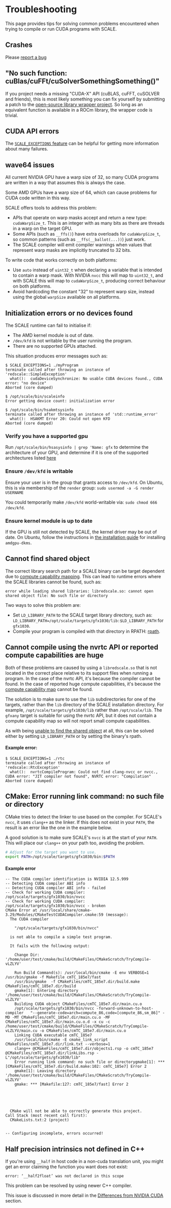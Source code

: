 # Troubleshooting

This page provides tips for solving common problems encountered when trying 
to compile or run CUDA programs with SCALE.

## Crashes

Please [report a bug](../contact/report-a-bug.md)

## "No such function: cuBlas/cuFFt/cuSolverSomethingSomething()"

If you project needs a missing "CUDA-X" API (cuBLAS, cuFFT, cuSOLVER and
friends), this is most likely something you can fix yourself by submitting a
patch to the [open-source library wrapper project](https://github.com/spectral-compute/scale-library-wrappers).
So long as an equivalent function is available in a ROCm library, the wrapper
code is trivial.

## CUDA API errors

The [`SCALE_EXCEPTIONS` feature](runtime-extensions.md#scale_exceptions1) can
be helpful for getting more information about many failures.

## wave64 issues

All current NVIDIA GPU have a warp size of 32, so many CUDA programs are 
written in a way that assumes this is always the case.

Some AMD GPUs have a warp size of 64, which can cause problems for CUDA code 
written in this way.

SCALE offers tools to address this problem:

- APIs that operate on warp masks accept and return a new type: 
  `cudaWarpSize_t`. This is an integer with as many bits as there are 
  threads in a warp on the target GPU.
- Some APIs (such as `__ffs()`) have extra overloads for `cudaWarpSize_t`, so
  common patterns (such as `__ffs(__ballot(...))`) just work.
- The SCALE compiler will emit compiler warnings when values that represent 
  warp masks are implicitly truncated to 32 bits.

To write code that works correctly on both platforms:

- Use `auto` instead of `uint32_t` when declaring a variable that is 
  intended to contain a warp mask. With NVIDIA `nvcc` this will map to
  `uint32_t`, and with SCALE this will map to `cudaWarpSize_t`, producing 
  correct behaviour on both platforms.
- Avoid hardcoding the constant "32" to represent warp size, instead using 
  the global `warpSize` available on all platforms.

## Initialization errors or no devices found

The SCALE runtime can fail to initialise if:

- The AMD kernel module is out of date.
- `/dev/kfd` is not writable by the user running the program.
- There are no supported GPUs attached.

This situation produces error messages such as:

```
$ SCALE_EXCEPTIONS=1 ./myProgram
terminate called after throwing an instance of 'redscale::SimpleException'
  what():  cudaDeviceSynchronize: No usable CUDA devices found., CUDA error: "no device"
Aborted (core dumped)
```

```
$ /opt/scale/bin/scaleinfo
Error getting device count: initialization error
```

```
$ /opt/scale/bin/hsakmtsysinfo
terminate called after throwing an instance of 'std::runtime_error'
  what():  HSAKMT Error 20: Could not open KFD
Aborted (core dumped)
```

### Verify you have a supported gpu

Run `/opt/scale/bin/hsasysinfo | grep 'Name: gfx` to determine the 
architecture of your GPU, and determine if it is one of the supported 
architectures listed [here](../README.md#which-gpus-are-supported)

### Ensure `/dev/kfd` is writable

Ensure your user is in the group that grants access to `/dev/kfd`. On Ubuntu,
this is via membership of the `render` group:
`sudo usermod -a -G render USERNAME`

You could temporarily make `/dev/kfd` world-writable via: `sudo chmod 666 
/dev/kfd`.

### Ensure kernel module is up to date

If the GPU is still not detected by SCALE, the kernel driver may be out of 
date. On Ubuntu, follow the instructions in
[the installation guide](how-to-install.md#debian-like-linux-debian-ubuntu-mint)
for installing `amdgpu-dkms`.

## Cannot find shared object

The correct library search path for a SCALE binary can be target dependent due
to [compute capability mapping](./compute-capabilities.md). This can lead
to runtime errors where the SCALE libraries cannot be found, such as:

```
error while loading shared libraries: libredscale.so: cannot open shared object file: No such file or directory
```

Two ways to solve this problem are:
 - Set `LD_LIBRARY_PATH` to the SCALE target library directory, such as:
   `LD_LIBRARY_PATH=/opt/scale/targets/gfx1030/lib:$LD_LIBRARY_PATH` for `gfx1030`.
 - Compile your program is compiled with that directory in RPATH:
   [rpath](https://en.wikipedia.org/wiki/Rpath).

## Cannot compile using the nvrtc API or reported compute capabilities are huge

Both of these problems are caused by using a `libredscale.so` that is not
located in the correct place relative to its support files when running a
program. In the case of the nvrtc API, it's because the compiler cannot be
found. In the case of reported huge compute capabilities, it's because the
[compute capability map](./compute-capabilities.md) cannot be found.

The solution is to make sure to use the `lib` subdirectories for one of the
targets, rather than the `lib` directory of the SCALE installation directory.
For example, `/opt/scale/targets/gfx1030/lib` rather than `/opt/scale/lib`. The
`gfxany` target is suitable for using the nvrtc API, but it does not contain a
compute capability map so will not report small compute capabilities.

As with being [unable to find the shared object](#cannot-find-shared-object) at
all, this can be solved either by setting `LD_LIBRARY_PATH` or by setting the
binary's rpath.

#### Example error:

```
$ SCALE_EXCEPTIONS=1 ./rtc
terminate called after throwing an instance of 'redscale::RtcException'
  what():  nvrtcCompileProgram: Could not find clang-nvcc or nvcc., CUDA error: "JIT compiler not found", NVRTC error: "Compilation"
Aborted (core dumped)
```

## CMake: Error running link command: no such file or directory

CMake tries to detect the linker to use based on the compiler. For SCALE's
`nvcc`, it uses `clang++` as the linker. If this does not exist in your `PATH`,
the result is an error like the one in the example below.

A good solution is to make sure SCALE's `nvcc` is at the start of your `PATH`.
This will place our `clang++` on your path too, avoiding the problem.

```bash
# Adjust for the target you want to use.
export PATH=/opt/scale/targets/gfx1030/bin:$PATH
```

#### Example error

```
-- The CUDA compiler identification is NVIDIA 12.5.999
-- Detecting CUDA compiler ABI info
-- Detecting CUDA compiler ABI info - failed
-- Check for working CUDA compiler: /opt/scale/targets/gfx1030/bin/nvcc
-- Check for working CUDA compiler: /opt/scale/targets/gfx1030/bin/nvcc - broken
CMake Error at /usr/local/share/cmake-3.29/Modules/CMakeTestCUDACompiler.cmake:59 (message):
  The CUDA compiler

    "/opt/scale/targets/gfx1030/bin/nvcc"

  is not able to compile a simple test program.

  It fails with the following output:

    Change Dir: '/home/user/test/cmake/build/CMakeFiles/CMakeScratch/TryCompile-vLZLYV'

    Run Build Command(s): /usr/local/bin/cmake -E env VERBOSE=1 /usr/bin/gmake -f Makefile cmTC_185e7/fast
    /usr/bin/gmake  -f CMakeFiles/cmTC_185e7.dir/build.make CMakeFiles/cmTC_185e7.dir/build
    gmake[1]: Entering directory '/home/user/test/cmake/build/CMakeFiles/CMakeScratch/TryCompile-vLZLYV'
    Building CUDA object CMakeFiles/cmTC_185e7.dir/main.cu.o
    /opt/scale/targets/gfx1030/bin/nvcc -forward-unknown-to-host-compiler   "--generate-code=arch=compute_86,code=[compute_86,sm_86]" -MD -MT CMakeFiles/cmTC_185e7.dir/main.cu.o -MF CMakeFiles/cmTC_185e7.dir/main.cu.o.d -x cu -c /home/user/test/cmake/build/CMakeFiles/CMakeScratch/TryCompile-vLZLYV/main.cu -o CMakeFiles/cmTC_185e7.dir/main.cu.o
    Linking CUDA executable cmTC_185e7
    /usr/local/bin/cmake -E cmake_link_script CMakeFiles/cmTC_185e7.dir/link.txt --verbose=1
    clang++ @CMakeFiles/cmTC_185e7.dir/objects1.rsp -o cmTC_185e7 @CMakeFiles/cmTC_185e7.dir/linkLibs.rsp -L"/opt/scale/targets/gfx1030/lib"
    Error running link command: no such file or directorygmake[1]: *** [CMakeFiles/cmTC_185e7.dir/build.make:102: cmTC_185e7] Error 2
    gmake[1]: Leaving directory '/home/user/test/cmake/build/CMakeFiles/CMakeScratch/TryCompile-vLZLYV'
    gmake: *** [Makefile:127: cmTC_185e7/fast] Error 2





  CMake will not be able to correctly generate this project.
Call Stack (most recent call first):
  CMakeLists.txt:2 (project)


-- Configuring incomplete, errors occurred!
```

## Half precision intrinsics not defined in C++

If you're using `__half` in host code in a non-cuda translation unit, you 
might get an error claiming the function you want does not exist:

```
error: ‘__half2float’ was not declared in this scope
```

This problem can be resolved by using newer C++ compiler.

This issue is discussed in more detail in the [Differences from NVIDIA CUDA](differences.md#host-side-__half-support) 
section.
